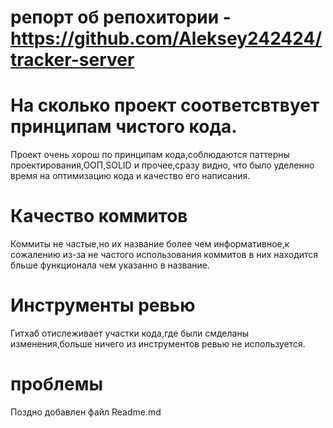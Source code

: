 # репорт об репохитории - https://github.com/Aleksey242424/tracker-server
# На сколько проект соответсвтвует принципам чистого кода.
Проект очень хорош по принципам кода,соблюдаются паттерны проектирования,ООП,SOLID и прочее,сразу видно, что было уделенно время на оптимизацию кода и качество его написания.
# Качество коммитов
Коммиты не частые,но их название более чем информативное,к сожалению из-за не частого использования коммитов в них находится бльше функционала чем указанно в название.
# Инструменты ревью
Гитхаб отислеживает участки кода,где были смделаны изменения,больше ничего из инструментов ревью не используется.
# проблемы
Поздно добавлен файл Readme.md
